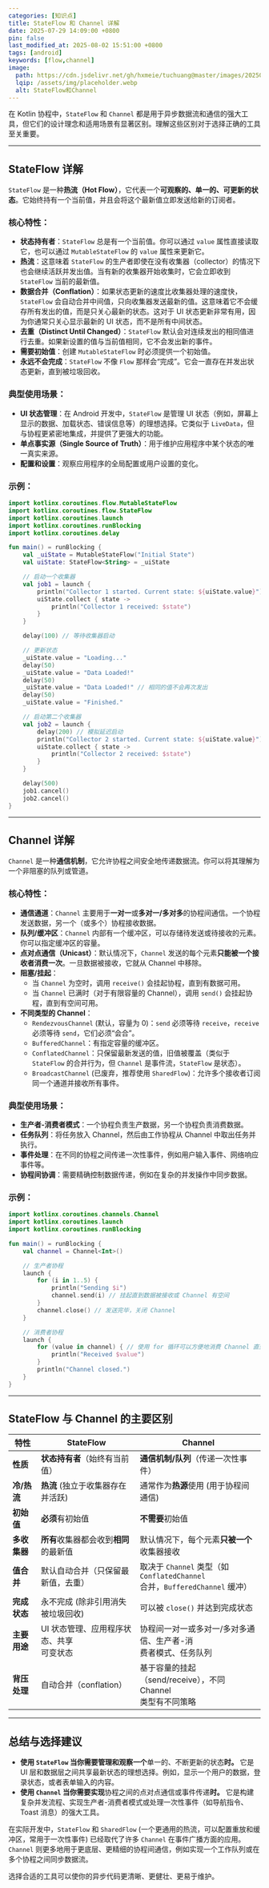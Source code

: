 ```yaml
---
categories: [知识点]
title: StateFlow 和 Channel 详解
date: 2025-07-29 14:09:00 +0800
pin: false
last_modified_at: 2025-08-02 15:51:00 +0800
tags: [android]
keywords: [flow,channel]
image:
  path: https://cdn.jsdelivr.net/gh/hxmeie/tuchuang@master/images/202508021647797.jpg
  lqip: /assets/img/placeholder.webp
  alt: StateFlow和Channel
---
```


在 Kotlin 协程中，`StateFlow` 和 `Channel` 都是用于异步数据流和通信的强大工具，但它们的设计理念和适用场景有显著区别。理解这些区别对于选择正确的工具至关重要。

------


## StateFlow 详解

`StateFlow` 是一种**热流（Hot Flow）**，它代表一个**可观察的、单一的、可更新的状态**。它始终持有一个当前值，并且会将这个最新值立即发送给新的订阅者。

### 核心特性：

- **状态持有者**：`StateFlow` 总是有一个当前值。你可以通过 `value` 属性直接读取它，也可以通过 `MutableStateFlow` 的 `value` 属性来更新它。
- **热流**：这意味着 `StateFlow` 的生产者即使在没有收集器（collector）的情况下也会继续活跃并发出值。当有新的收集器开始收集时，它会立即收到 `StateFlow` 当前的最新值。
- **数据合并（Conflation）**：如果状态更新的速度比收集器处理的速度快，`StateFlow` 会自动合并中间值，只向收集器发送最新的值。这意味着它不会缓存所有发出的值，而是只关心最新的状态。这对于 UI 状态更新非常有用，因为你通常只关心显示最新的 UI 状态，而不是所有中间状态。
- **去重（Distinct Until Changed）**：`StateFlow` 默认会对连续发出的相同值进行去重。如果新设置的值与当前值相同，它不会发出新的事件。
- **需要初始值**：创建 `MutableStateFlow` 时必须提供一个初始值。
- **永远不会完成**：`StateFlow` 不像 `Flow` 那样会“完成”。它会一直存在并发出状态更新，直到被垃圾回收。

### 典型使用场景：

- **UI 状态管理**：在 Android 开发中，`StateFlow` 是管理 UI 状态（例如，屏幕上显示的数据、加载状态、错误信息等）的理想选择。它类似于 `LiveData`，但与协程更紧密地集成，并提供了更强大的功能。
- **单点事实源（Single Source of Truth）**：用于维护应用程序中某个状态的唯一真实来源。
- **配置和设置**：观察应用程序的全局配置或用户设置的变化。

### 示例：

```kotlin
import kotlinx.coroutines.flow.MutableStateFlow
import kotlinx.coroutines.flow.StateFlow
import kotlinx.coroutines.launch
import kotlinx.coroutines.runBlocking
import kotlinx.coroutines.delay

fun main() = runBlocking {
    val _uiState = MutableStateFlow("Initial State")
    val uiState: StateFlow<String> = _uiState

    // 启动一个收集器
    val job1 = launch {
        println("Collector 1 started. Current state: ${uiState.value}") // 立即收到初始值
        uiState.collect { state ->
            println("Collector 1 received: $state")
        }
    }

    delay(100) // 等待收集器启动

    // 更新状态
    _uiState.value = "Loading..."
    delay(50)
    _uiState.value = "Data Loaded!"
    delay(50)
    _uiState.value = "Data Loaded!" // 相同的值不会再次发出
    delay(50)
    _uiState.value = "Finished."

    // 启动第二个收集器
    val job2 = launch {
        delay(200) // 模拟延迟启动
        println("Collector 2 started. Current state: ${uiState.value}") // 立即收到最新值 "Finished."
        uiState.collect { state ->
            println("Collector 2 received: $state")
        }
    }

    delay(500)
    job1.cancel()
    job2.cancel()
}
```

------



## Channel 详解

`Channel` 是一种**通信机制**，它允许协程之间安全地传递数据流。你可以将其理解为一个非阻塞的队列或管道。

### 核心特性：

- **通信通道**：`Channel` 主要用于**一对一**或**多对一/多对多**的协程间通信。一个协程发送数据，另一个（或多个）协程接收数据。
- **队列/缓冲区**：`Channel` 内部有一个缓冲区，可以存储待发送或待接收的元素。你可以指定缓冲区的容量。
- **点对点通信（Unicast）**：默认情况下，`Channel` 发送的每个元素**只能被一个接收者消费一次**。一旦数据被接收，它就从 Channel 中移除。
- **阻塞/挂起**：
  - 当 `Channel` 为空时，调用 `receive()` 会挂起协程，直到有数据可用。
  - 当 `Channel` 已满时（对于有限容量的 Channel），调用 `send()` 会挂起协程，直到有空间可用。
- **不同类型的 Channel**：
  - `RendezvousChannel` (默认，容量为 0)：`send` 必须等待 `receive`，`receive` 必须等待 `send`，它们必须“会合”。
  - `BufferedChannel`：有指定容量的缓冲区。
  - `ConflatedChannel`：只保留最新发送的值，旧值被覆盖（类似于 `StateFlow` 的合并行为，但 `Channel` 是事件流，`StateFlow` 是状态）。
  - `BroadcastChannel` (已废弃，推荐使用 `SharedFlow`)：允许多个接收者订阅同一个通道并接收所有事件。

### 典型使用场景：

- **生产者-消费者模式**：一个协程负责生产数据，另一个协程负责消费数据。
- **任务队列**：将任务放入 Channel，然后由工作协程从 Channel 中取出任务并执行。
- **事件处理**：在不同的协程之间传递一次性事件，例如用户输入事件、网络响应事件等。
- **协程间协调**：需要精确控制数据传递，例如在复杂的并发操作中同步数据。

### 示例：

```kotlin
import kotlinx.coroutines.channels.Channel
import kotlinx.coroutines.launch
import kotlinx.coroutines.runBlocking

fun main() = runBlocking {
    val channel = Channel<Int>()

    // 生产者协程
    launch {
        for (i in 1..5) {
            println("Sending $i")
            channel.send(i) // 挂起直到数据被接收或 Channel 有空间
        }
        channel.close() // 发送完毕，关闭 Channel
    }

    // 消费者协程
    launch {
        for (value in channel) { // 使用 for 循环可以方便地消费 Channel 直到关闭
            println("Received $value")
        }
        println("Channel closed.")
    }
}
```

------



## StateFlow 与 Channel 的主要区别



| 特性         | StateFlow                               | Channel                                                      |
| ------------ | --------------------------------------- | ------------------------------------------------------------ |
| **性质**     | **状态持有者**（始终有当前值）          | **通信机制/队列**（传递一次性事件）                          |
| **冷/热流**  | **热流** (独立于收集器存在并活跃)       | 通常作为**热源**使用 (用于协程间通信)                        |
| **初始值**   | **必须**有初始值                        | **不需要**初始值                                             |
| **多收集器** | **所有**收集器都会收到**相同**的最新值  | 默认情况下，每个元素**只被一个**收集器接收                   |
| **值合并**   | 默认自动合并（只保留最新值，去重）      | 取决于 `Channel` 类型（如 `ConflatedChannel` <br>合并，`BufferedChannel` 缓冲） |
| **完成状态** | 永不完成 (除非引用消失被垃圾回收)       | 可以被 `close()` 并达到完成状态                              |
| **主要用途** | UI 状态管理、应用程序状态、共享<br>可变状态 | 协程间一对一或多对一/多对多通信、生产者-消<br>费者模式、任务队列 |
| **背压处理** | 自动合并（conflation）                  | 基于容量的挂起（send/receive），不同 Channel<br> 类型有不同策略  |

------



## 总结与选择建议



- **使用 `StateFlow` 当你需要管理和观察一个**单一的、不断更新的状态**时。** 它是 UI 层和数据层之间共享最新状态的理想选择。例如，显示一个用户的数据，登录状态，或者表单输入的内容。
- **使用 `Channel` 当你需要实现**协程之间的点对点通信或事件传递**时。** 它是构建复杂并发流程、实现生产者-消费者模式或处理一次性事件（如导航指令、Toast 消息）的强大工具。

在实际开发中，`StateFlow` 和 `SharedFlow` (一个更通用的热流，可以配置重放和缓冲区，常用于一次性事件) 已经取代了许多 `Channel` 在事件广播方面的应用。`Channel` 则更多地用于更底层、更精细的协程间通信，例如实现一个工作队列或在多个协程之间同步数据流。

选择合适的工具可以使你的异步代码更清晰、更健壮、更易于维护。